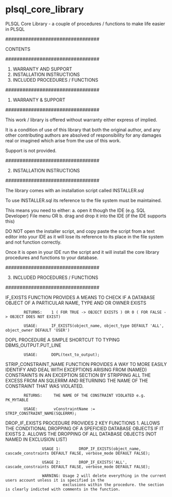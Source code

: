 # plsql_core_library
PLSQL Core Library - a couple of procedures / functions to make life easier in PLSQL

#################################

CONTENTS

#################################

1.	WARRANTY AND SUPPORT
2.	INSTALLATION INSTRUCTIONS
3.	INCLUDED PROCEDURES / FUNCTIONS


#################################

1.	WARRANTY & SUPPORT

#################################

This work / library is offered without warranty either express of implied.

It is a condition of use of this library that both the original author,
and any other contributing authors are absolved of responsibility for 
any damages real or imagined which arise from the use of this work.

Support is not provided.


#################################

2.	INSTALLATION INSTRUCTIONS

#################################

The library comes with an installation script called INSTALLER.sql 

To use INSTALLER.sql its reference to the file system must be maintained.

This means you need to either:
a. open it though the IDE (e.g. SQL Developer) File menu
OR
b. drag and drop it into the IDE (if the IDE supports this)

DO NOT open the installer script, and copy paste the script from a text editor into your IDE 
as it will lose its reference to its place in the file system and not function correctly.

Once it is open in your IDE run the script and it will install the core library procedures and functions to your database.

#################################

3.	INCLUDED PROCEDURES / FUNCTIONS

#################################

IF_EXISTS	FUNCTION 	PROVIDES A MEANS TO CHECK IF A DATABASE OBJECT OF A PARTICULAR NAME, TYPE AND OR OWNER EXISTS

			RETURNS:   	1 ( FOR TRUE -> OBJECT EXISTS ) OR 0 ( FOR FALSE -> OBJECT DOES NOT EXIST)

			USAGE: 		IF_EXISTS(object_name, object_type DEFAULT 'ALL', object_owner DEFAULT 'USER')
			

DOPL		PROCEDURE    A SIMPLE SHORTCUT TO TYPING DBMS_OUTPUT.PUT_LINE

	 		USAGE:		DOPL(text_to_output);



STRIP_CONSTRAINT_NAME	FUNCTION    PROVIDES A WAY TO MORE EASILY IDENTIFY AND DEAL WITH EXCEPTIONS ARISING FROM 
	 								(NAMED) CONSTRAINTS IN AN EXCEPTION SECTION BY STRIPPING ALL THE EXCESS FROM AN
									SQLERRM AND RETURNING THE NAME OF THE CONSTRAINT THAT WAS VIOLATED.

			RETURNS:     THE NAME OF THE CONSTRAINT VIOLATED e.g. PK_MYTABLE
			
			USAGE: 		 vConstraintName := STRIP_CONSTRAINT_NAME(SQLERRM);
			
			
DROP_IF_EXISTS		PROCEDURE		PROVIDES 2 KEY FUNCTIONS
									1.	ALLOWS THE CONDITIONAL DROPPING OF A SPEFICIED DATABASE OBJECTS IF IT EXISTS
									2.  ALLOWS THE DROPPING OF ALL DATABASE OBJECTS (NOT NAMED IN EXCLUSION LIST)
									
					USAGE 1:		DROP_IF_EXISTS(object_name, cascade_constraints DEFAULT FALSE, verbose_mode DEFAULT FALSE);
					
					USAGE 2: 		DROP_IF_EXISTS('ALL', cascade_constraints DEFAULT FALSE, verbose_mode DEFAULT FALSE);
					
					WARNING: Usage 2 will delete everything in the current users account unless it is specified in the 
							 exclusions within the procedure. the section is clearly indicted with comments in the function.
							 
							 


